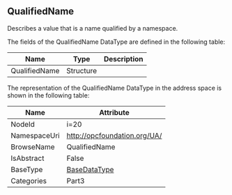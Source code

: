<!-- datatype -->
## QualifiedName
Describes a value that is a name qualified by a namespace.  
<!-- end of description -->
The fields of the QualifiedName DataType are defined in the following table:  

|Name|Type|Description|
|---|---|---|
|QualifiedName|Structure||

The representation of the QualifiedName DataType in the address space is shown in the following table:  

|Name|Attribute|
|---|---|
|NodeId|i=20|
|NamespaceUri|http://opcfoundation.org/UA/|
|BrowseName|QualifiedName|
|IsAbstract|False|
|BaseType|[BaseDataType](../../../Part3/DataTypes/BaseDataType/readme.md)|
|Categories|Part3|

